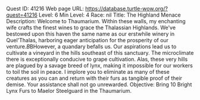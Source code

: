 Quest ID: 41216
Web page URL: https://database.turtle-wow.org/?quest=41216
Level: 6
Min Level: 4
Race: nil
Title: The Highland Menace
Description: Welcome to Thaumarium. Within these walls, my enchanting wife crafts the finest wines to grace the Thalassian Highlands. We've bestowed upon this haven the same name as our erstwhile winery in Quel'Thalas, harboring eager anticipation for the prosperity of our venture.$B$BHowever, a quandary befalls us. Our aspirations lead us to cultivate a vineyard in the hills southeast of this sanctuary. The microclimate there is exceptionally conducive to grape cultivation. Alas, these very hills are plagued by a savage breed of lynx, making it impossible for our workers to toil the soil in peace. I implore you to eliminate as many of these creatures as you can and return with their furs as tangible proof of their demise. Your assistance shall not go unrewarded.
Objective: Bring 10 Bright Lynx Furs to Maelor Steelguard in the Thaumarium.

